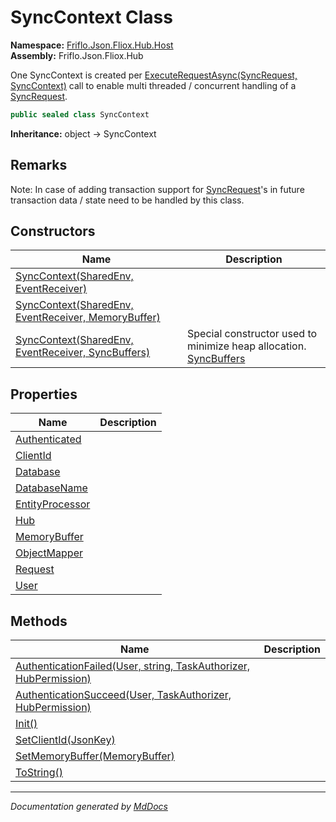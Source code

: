 ﻿<!--  
  <auto-generated>   
    The contents of this file were generated by a tool.  
    Changes to this file may be list if the file is regenerated  
  </auto-generated>   
-->

# SyncContext Class

**Namespace:** [Friflo.Json.Fliox.Hub.Host](../index.md)  
**Assembly:** Friflo.Json.Fliox.Hub

One SyncContext is created per [ExecuteRequestAsync(SyncRequest, SyncContext)](../FlioxHub/methods/ExecuteRequestAsync.md) call to enable multi threaded \/ concurrent handling of a [SyncRequest](../../Protocol/SyncRequest/index.md).

```csharp
public sealed class SyncContext
```

**Inheritance:** object → SyncContext

## Remarks

Note: In case of adding transaction support for [SyncRequest](../../Protocol/SyncRequest/index.md)'s in future transaction data \/ state need to be handled by this class.

## Constructors

| Name                                                                                                                         | Description                                                                                  |
| ---------------------------------------------------------------------------------------------------------------------------- | -------------------------------------------------------------------------------------------- |
| [SyncContext(SharedEnv, EventReceiver)](constructors/index.md#synccontextsharedenv-eventreceiver)                            |                                                                                              |
| [SyncContext(SharedEnv, EventReceiver, MemoryBuffer)](constructors/index.md#synccontextsharedenv-eventreceiver-memorybuffer) |                                                                                              |
| [SyncContext(SharedEnv, EventReceiver, SyncBuffers)](constructors/index.md#synccontextsharedenv-eventreceiver-syncbuffers)   | Special constructor used to minimize heap allocation. [SyncBuffers](../SyncBuffers/index.md) |

## Properties

| Name                                             | Description |
| ------------------------------------------------ | ----------- |
| [Authenticated](properties/Authenticated.md)     |             |
| [ClientId](properties/ClientId.md)               |             |
| [Database](properties/Database.md)               |             |
| [DatabaseName](properties/DatabaseName.md)       |             |
| [EntityProcessor](properties/EntityProcessor.md) |             |
| [Hub](properties/Hub.md)                         |             |
| [MemoryBuffer](properties/MemoryBuffer.md)       |             |
| [ObjectMapper](properties/ObjectMapper.md)       |             |
| [Request](properties/Request.md)                 |             |
| [User](properties/User.md)                       |             |

## Methods

| Name                                                                                                 | Description |
| ---------------------------------------------------------------------------------------------------- | ----------- |
| [AuthenticationFailed(User, string, TaskAuthorizer, HubPermission)](methods/AuthenticationFailed.md) |             |
| [AuthenticationSucceed(User, TaskAuthorizer, HubPermission)](methods/AuthenticationSucceed.md)       |             |
| [Init()](methods/Init.md)                                                                            |             |
| [SetClientId(JsonKey)](methods/SetClientId.md)                                                       |             |
| [SetMemoryBuffer(MemoryBuffer)](methods/SetMemoryBuffer.md)                                          |             |
| [ToString()](methods/ToString.md)                                                                    |             |

___

*Documentation generated by [MdDocs](https://github.com/ap0llo/mddocs)*
